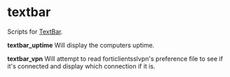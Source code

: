 # textbar
Scripts for [TextBar](http://www.richsomerfield.com/apps/).

**textbar_uptime** Will display the computers uptime.

**textbar_vpn** Will attempt to read forticlientsslvpn's preference file to see if it's connected and display which connection if it is.